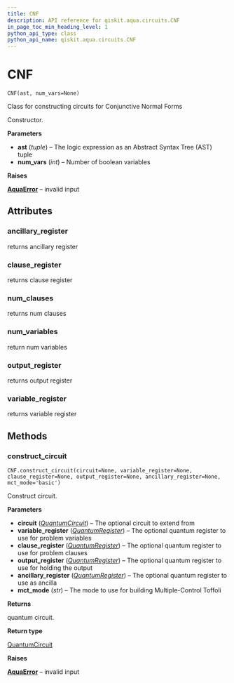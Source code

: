 ```yaml
---
title: CNF
description: API reference for qiskit.aqua.circuits.CNF
in_page_toc_min_heading_level: 1
python_api_type: class
python_api_name: qiskit.aqua.circuits.CNF
---
```


# CNF

<span id="qiskit.aqua.circuits.CNF" />

`CNF(ast, num_vars=None)`

Class for constructing circuits for Conjunctive Normal Forms

Constructor.

**Parameters**

*   **ast** (*tuple*) – The logic expression as an Abstract Syntax Tree (AST) tuple
*   **num\_vars** (*int*) – Number of boolean variables

**Raises**

[**AquaError**](qiskit.aqua.AquaError "qiskit.aqua.AquaError") – invalid input

## Attributes

### ancillary\_register

returns ancillary register

### clause\_register

returns clause register

### num\_clauses

returns num clauses

### num\_variables

return num variables

### output\_register

returns output register

### variable\_register

returns variable register

## Methods

### construct\_circuit

<span id="qiskit.aqua.circuits.CNF.construct_circuit" />

`CNF.construct_circuit(circuit=None, variable_register=None, clause_register=None, output_register=None, ancillary_register=None, mct_mode='basic')`

Construct circuit.

**Parameters**

*   **circuit** ([*QuantumCircuit*](qiskit.circuit.QuantumCircuit "qiskit.circuit.QuantumCircuit")) – The optional circuit to extend from
*   **variable\_register** ([*QuantumRegister*](qiskit.circuit.QuantumRegister "qiskit.circuit.QuantumRegister")) – The optional quantum register to use for problem variables
*   **clause\_register** ([*QuantumRegister*](qiskit.circuit.QuantumRegister "qiskit.circuit.QuantumRegister")) – The optional quantum register to use for problem clauses
*   **output\_register** ([*QuantumRegister*](qiskit.circuit.QuantumRegister "qiskit.circuit.QuantumRegister")) – The optional quantum register to use for holding the output
*   **ancillary\_register** ([*QuantumRegister*](qiskit.circuit.QuantumRegister "qiskit.circuit.QuantumRegister")) – The optional quantum register to use as ancilla
*   **mct\_mode** (*str*) – The mode to use for building Multiple-Control Toffoli

**Returns**

quantum circuit.

**Return type**

[QuantumCircuit](qiskit.circuit.QuantumCircuit "qiskit.circuit.QuantumCircuit")

**Raises**

[**AquaError**](qiskit.aqua.AquaError "qiskit.aqua.AquaError") – invalid input

